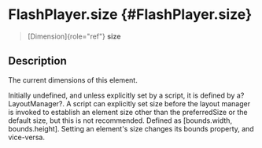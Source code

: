 FlashPlayer.size {#FlashPlayer.size}
================

> [Dimension]{role="ref"} **size**

Description
-----------

The current dimensions of this element.

Initially undefined, and unless explicitly set by a script, it is
defined by a?LayoutManager?. A script can explicitly set size before the
layout manager is invoked to establish an element size other than the
preferredSize or the default size, but this is not recommended. Defined
as \[bounds.width, bounds.height\]. Setting an element\'s size changes
its bounds property, and vice-versa.
